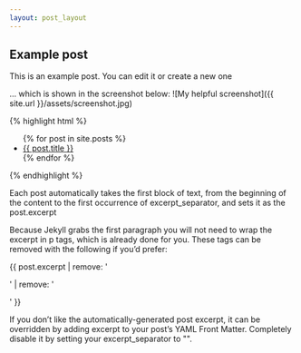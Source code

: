 ```yaml
---
layout: post_layout
---
```


## Example post

This is an example post. You can edit it or create a new one

… which is shown in the screenshot below:
![My helpful screenshot]({{ site.url }}/assets/screenshot.jpg)

{% highlight html %}

<ul>
  {% for post in site.posts %}
    <li>
      <a href="{{ post.url }}">{{ post.title }}</a>
    </li>
  {% endfor %}
</ul>{% endhighlight %}

Each post automatically takes the first block of text, from the beginning of the content to the first occurrence of excerpt_separator, and sets it as the post.excerpt

Because Jekyll grabs the first paragraph you will not need to wrap the excerpt in p tags, which is already done for you. These tags can be removed with the following if you’d prefer:

{{ post.excerpt | remove: '<p>' | remove: '</p>' }}

If you don’t like the automatically-generated post excerpt, it can be overridden by adding excerpt to your post’s YAML Front Matter. Completely disable it by setting your excerpt_separator to "".
